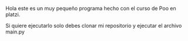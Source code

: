 Hola este es un muy pequeño programa hecho con el curso de Poo en platzi.

Si quiere ejecutarlo solo debes clonar mi repositorio y ejecutar el archivo main.py



